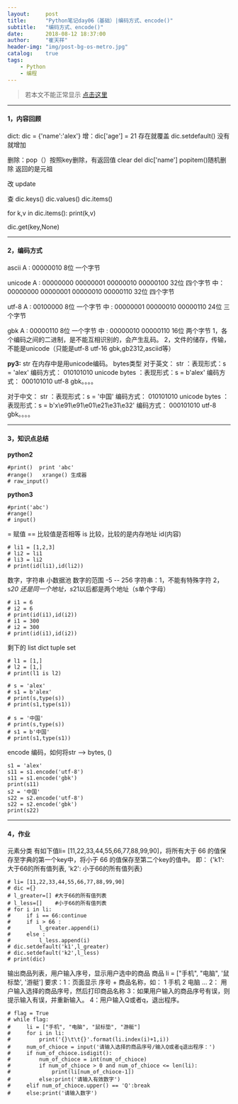 ```yaml
---
layout:     post
title:      "Python笔记day06（基础）|编码方式、encode()"
subtitle:   "编码方式、encode()"
date:       2018-08-12 18:37:00
author:     "崔天祥"
header-img: "img/post-bg-os-metro.jpg"
catalog:    true
tags:
    - Python
    - 编程
---
```


> 若本文不能正常显示 [点击这里](https://blog.csdn.net/qq_34755081/article/details/81609152)

----------
#### 1，内容回顾
dict: dic = {'name':'alex'}
增：dic['age'] = 21 存在就覆盖
dic.setdefault() 没有就增加

删除：pop（）按照key删除，有返回值
    clear
    del dic['name']
    popitem()随机删除 返回的是元祖

改  update

查
dic.keys()
dic.values()
dic.items()

for k,v in dic.items():
    print(k,v)

dic.get(key,None)


----------
#### 2，编码方式
ascii
            A : 00000010  8位 一个字节

unicode     A : 00000000 00000001 00000010 00000100 32位  四个字节
            中：00000000 00000001 00000010 00000110 32位  四个字节


utf-8      A :  00100000 8位 一个字节
          中 :  00000001 00000010 00000110 24位 三个字节


gbk        A : 00000110  8位 一个字节
         中  : 00000010 00000110 16位 两个字节
1，各个编码之间的二进制，是不能互相识别的，会产生乱码。
2，文件的储存，传输，不能是unicode（只能是utf-8 utf-16 gbk,gb2312,asciid等）

**py3:**
    str 在内存中是用unicode编码。
        bytes类型
        对于英文：
             str  ：表现形式：s = 'alex'
                    编码方式： 010101010  unicode
            bytes ：表现形式：s = b'alex'
                    编码方式： 000101010  utf-8 gbk。。。。

  对于中文：
             str  ：表现形式：s = '中国'
                    编码方式： 010101010  unicode
            bytes ：表现形式：s = b'x\e91\e91\e01\e21\e31\e32'
                    编码方式： 000101010  utf-8 gbk。。。。


----------


#### 3，知识点总结
**python2**

```
#print()  print 'abc'
#range()   xrange() 生成器
# raw_input()
```
**python3**

```
#print('abc')
#range()
# input()

```
= 赋值 == 比较值是否相等   is 比较，比较的是内存地址  id(内容)

```
# li1 = [1,2,3]
# li2 = li1
# li3 = li2
# print(id(li1),id(li2))

```
数字，字符串 小数据池
数字的范围 -5 -- 256
字符串：1，不能有特殊字符
        2，s*20 还是同一个地址，s*21以后都是两个地址（s单个字母）
 

```
# i1 = 6
# i2 = 6
# print(id(i1),id(i2))
# i1 = 300
# i2 = 300
# print(id(i1),id(i2))
```
剩下的 list dict tuple set

```
# l1 = [1,]
# l2 = [1,]
# print(l1 is l2)

# s = 'alex'
# s1 = b'alex'
# print(s,type(s))
# print(s1,type(s1))

# s = '中国'
# print(s,type(s))
# s1 = b'中国'
# print(s1,type(s1))
```
encode 编码，如何将str --> bytes, ()

```
s1 = 'alex'
s11 = s1.encode('utf-8')
s11 = s1.encode('gbk')
print(s11)
s2 = '中国'
s22 = s2.encode('utf-8')
s22 = s2.encode('gbk')
print(s22)
```


----------


#### 4，作业
元素分类
    有如下值li= [11,22,33,44,55,66,77,88,99,90]，将所有大于 66 的值保存至字典的第一个key中，将小于 66 的值保存至第二个key的值中。
即： {'k1': 大于66的所有值列表, 'k2': 小于66的所有值列表}

```
# li= [11,22,33,44,55,66,77,88,99,90]
# dic ={}
# l_greater=[] #大于66的所有值列表
# l_less=[]    #小于66的所有值列表
# for i in li:
#     if i == 66:continue
#     if i > 66 :
#         l_greater.append(i)
#     else :
#         l_less.append(i)
# dic.setdefault('k1',l_greater)
# dic.setdefault('k2',l_less)
# print(dic)
```
输出商品列表，用户输入序号，显示用户选中的商品
    商品 li = ["手机", "电脑", '鼠标垫', '游艇']
要求：1：页面显示 序号 + 商品名称，如：
      	1 手机
	   	2 电脑
     		 …
     2： 用户输入选择的商品序号，然后打印商品名称
  3：如果用户输入的商品序号有误，则提示输入有误，并重新输入。
4：用户输入Q或者q，退出程序。

```
# flag = True
# while flag:
#     li = ["手机", "电脑", "鼠标垫", "游艇"]
#     for i in li:
#         print('{}\t\t{}'.format(li.index(i)+1,i))
#     num_of_chioce = input('请输入选择的商品序号/输入Q或者q退出程序：')
#     if num_of_chioce.isdigit():
#         num_of_chioce = int(num_of_chioce)
#         if num_of_chioce > 0 and num_of_chioce <= len(li):
#             print(li[num_of_chioce-1])
#         else:print('请输入有效数字')
#     elif num_of_chioce.upper() == 'Q':break
#     else:print('请输入数字')

```
